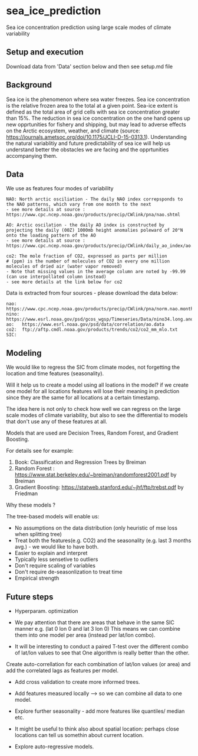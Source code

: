 # sea_ice_prediction
Sea ice concentration prediction using large scale modes of climate variability

## Setup and execution 
Download data from 'Data' section below and then see setup.md file 


## Background 

Sea ice is the phenomenon where sea water freezes. Sea ice concentration is the relative frozen area to the total 
at a given point. Sea-ice extent is defined as the total area of grid cells with sea ice concentration greater than 15%. The reduction in sea ice concentration on the one hand opens up new opprtunities for fishery and shipping, but may lead to adverse effects on the Arctic ecosystem, weather, and climate (source: https://journals.ametsoc.org/doi/10.1175/JCLI-D-15-0313.1). Understanding the natural variablitiy and future predictability of sea ice will help us understand better the obstacles we are facing and the opprtunities accompanying them.    


## Data 
We use as features four modes of variability 
```
NAO: North arctic osciliation - The daily NAO index correpsponds to the NAO patterns, which vary from one month to the next 
- see more details at source : https://www.cpc.ncep.noaa.gov/products/precip/CWlink/pna/nao.shtml

AO: Arctic oscilation - the daily AO index is constructed by projecting the daily (00Z) 1000mb height anomalies poleward of 20°N onto the loading pattern of the AO 
- see more details at source : https://www.cpc.ncep.noaa.gov/products/precip/CWlink/daily_ao_index/ao.shtml

co2: The mole fraction of CO2, expressed as parts per million
# (ppm) is the number of molecules of CO2 in every one million molecules of dried air (water vapor removed)
- Note that missing values in the average column are noted by -99.99  (can use interpollated column instead)
- see more details at the link below for co2
```


Data is extracted from four sources - please download the data below:

```
nao:  https://www.cpc.ncep.noaa.gov/products/precip/CWlink/pna/norm.nao.monthly.b5001.current.ascii.table
nino: https://www.esrl.noaa.gov/psd/gcos_wgsp/Timeseries/Data/nino34.long.anom.data
ao:   https://www.esrl.noaa.gov/psd/data/correlation/ao.data
co2:  ftp://aftp.cmdl.noaa.gov/products/trends/co2/co2_mm_mlo.txt 
SIC:

```

## Modeling 

We would like to regress the SIC from climate modes, not forgetting the location and time features (seasonality).

Will it help us to create a model using all loations in the model? 
if we create one model for all locations features will lose their meaning in prediction since they are the same for all locations at a certain timestamp.

The idea here is not only to check how well we can regress on the large scale modes 
of climate variability, but also to see the differential to models that don't use any of
these features at all.


Models that are used are Decision Trees, Random Forest, and Gradient Boosting.

For details see for example: 
1. Book: Classification and Regression Trees by Breiman 
2. Random Forest : https://www.stat.berkeley.edu/~breiman/randomforest2001.pdf by Breiman
3. Gradient Boosting: https://statweb.stanford.edu/~jhf/ftp/trebst.pdf by Friedman


Why these models ? 

The tree-based models will enable us:
 -  No assumptions on the data distribution (only heuristic of mse loss when splitting tree)
 -  Treat both the features(e.g. CO2) and the seasonality (e.g. last 3 months avg.) - we would like to have both.
 -  Easier to explain and interpret 
 -  Typically less sensetive to outliers 
 - 	Don't require scaling of variables
 - 	Don't require de-seasonlization to treat time 
 -  Empirical strength


## Future steps

- Hyperparam. optimization 

- We pay attention that there are areas that behave in the same SIC manner e.g. (lat 0 lon 0 and lat 3 lon 0)
This means we can combine them into one model per area (instead per lat/lon combo).

- It will be interesting to conduct a paired T-test over the different combo of lat/lon values to see that 
One algorithm is really better than the other.

Create auto-correllation for each combination of lat/lon values (or area) and add the correlated lags as features per model.
- Add cross validation to create more informed trees.

- Add features measured locally --> so we can combine all data to one model.

- Explore further seasonality - add more features like quantiles/ median etc.

- It might be useful to think also about spatial location: perhaps close locations can tell us somethin about current location.

- Explore auto-regressive models.



